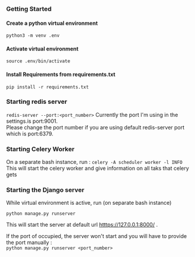 ### Getting Started

#### Create a python virtual environment
`python3 -m venv .env`

#### Activate virtual environment
`source .env/bin/activate`

#### Install Requirements from requirements.txt
`pip install -r requirements.txt`


### Starting redis server
`redis-server --port:<port_number>`
Currently the port I'm using in the settings.is port:9001.  
Please change the port number if you are using default redis-server port which is port:6379.


### Starting Celery Worker
On a separate bash instance, run :
`celery -A scheduler worker -l INFO`
This will start the celery worker and give information on all taks that celery gets


### Starting the Django server
While virtual environment is active, run (on separate bash instance)  

`python manage.py runserver`

This will start the server at default url <htttps://127.0.0.1:8000/> . 

If the port of occupied, the server won't start and you will have to provide the port manually :  
`python manage.py runserver <port_number>`
